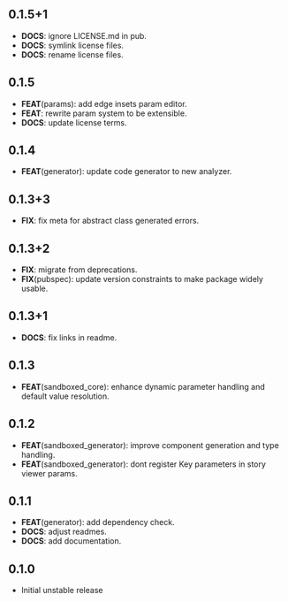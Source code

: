 ## 0.1.5+1

 - **DOCS**: ignore LICENSE.md in pub.
 - **DOCS**: symlink license files.
 - **DOCS**: rename license files.

## 0.1.5

 - **FEAT**(params): add edge insets param editor.
 - **FEAT**: rewrite param system to be extensible.
 - **DOCS**: update license terms.

## 0.1.4

 - **FEAT**(generator): update code generator to new analyzer.

## 0.1.3+3

 - **FIX**: fix meta for abstract class generated errors.

## 0.1.3+2

 - **FIX**: migrate from deprecations.
 - **FIX**(pubspec): update version constraints to make package widely usable.

## 0.1.3+1

 - **DOCS**: fix links in readme.

## 0.1.3

 - **FEAT**(sandboxed_core): enhance dynamic parameter handling and default value resolution.

## 0.1.2

 - **FEAT**(sandboxed_generator): improve component generation and type handling.
 - **FEAT**(sandboxed_generator): dont register Key parameters in story viewer params.

## 0.1.1

 - **FEAT**(generator): add dependency check.
 - **DOCS**: adjust readmes.
 - **DOCS**: add documentation.

## 0.1.0

- Initial unstable release
